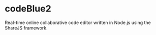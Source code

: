 codeBlue2
=========

Real-time online collaborative code editor written in Node.js using the ShareJS framework.
